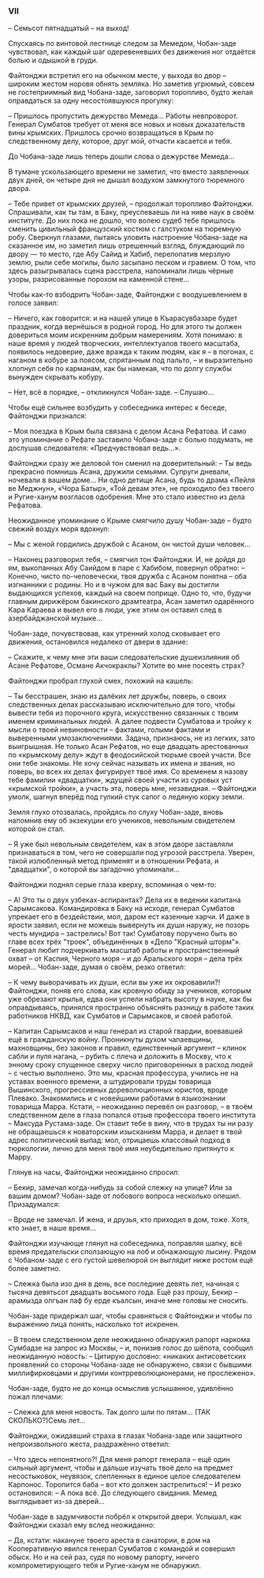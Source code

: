 ### VII

– Семьсот пятнадцатый – на выход!

Спускаясь по винтовой лестнице следом за Meмeдoм, Чобан-заде чувствовал, как каждый шаг одеревеневших без движения ног отдаётся болью и одышкой в груди.

Файтонджи встретил его на обычном месте, у выхода во двор – широким жестом норовя обнять земляка.
Но заметив угрюмый, совсем не гостеприимный вид Чобана-заде, заговорил торопливо, будто желая оправдаться за одну несостоявшуюся прогулку:

– Пришлось пропустить дежурство Мемеда…
Работы невпроворот.
Генерал Сумбатов требует от меня все новых и новых доказательств вины крымских.
Пришлось срочно возвращаться в Крым по следственному делу, которое, друг мой, отчасти касается и тебя. 

До Чобана-заде лишь теперь дошли слова о дежурстве Мемеда…

В тумане ускользающего времени не заметил, что вместо заявленных двух дней, он четыре дня не дышал воздухом замкнутого тюремного двора.

– Тебе привет от крымских друзей, – продолжал торопливо Файтонджи.
Спрашивали, как ты там, в Баку, преуспеваешь ли на ниве наук в своём институте.
До них пока не дошло, что волею судеб тебе пришлось сменить цивильный французский костюм с галстуком на тюремную робу.
Сверкнул глазами, пытаясь уловить настроение Чобана-заде на сказанное им, но заметил лишь отрешенный взгляд, блуждающий по двору — то место, где Абу Сайид и Хабиб, перелопатив мерзлую землю, рыли себе могилы, было засыпано песком и гравием.
О том, что здесь разыгрывалась сцена расстрела, напоминали лишь чёрные узоры, разрисованные порохом на каменной стене...

Чтобы как-то взбодрить Чобан-заде, Файтонджи с воодушевлением в голосе заявил:

– Ничего, как говорится: и на нашей улице в Къарасувбазаре будет праздник, когда вернёшься в родной город.
Но для этого ты должен довериться моим искренним добрым намерениям.
Хотя понимаю: в наше время у людей творческих, интеллектуалов твоего масштаба, появилось недоверие, даже вражда к таким людям, как я – в погонах, с наганом в кобуре за поясом, спрятанным под пальто, – и выразительно хлопнул себя по карманам, как бы намекая, что по долгу службы вынужден скрывать кобуру.







– Нет, всё в порядке, – откликнулся Чобан-заде. – Слушаю…

Чтобы ещё сильнее возбудить у собеседника интерес к беседе, Файтонджи признался:

– Моя поездка в Крым была связана с делом Асана Рефатова.
И само это упоминание о Рефате заставило Чобана-заде с болью подумать, не дослушав следователя: «Предчувствовал ведь…».

Файтонджи сразу же деловой тон сменил на доверительный: – Ты ведь прекрасно помнишь Асана, дружили семьями.
Супруги дневали, ночевали в вашем доме…
Ни одно детище Асана, будь то драма «Лейля ве Меджнун», «Чора Батыр», «Той девам эте», не проходило без твоего и Ругие-ханум возгласов одобрения.
Мне это стало известно из дела Рефатова.

Неожиданное упоминание о Крыме смягчило душу Чобан-заде – будто свежий воздух моря вдохнул:

– Мы с женой гордились дружбой с Асаном, он чистой души человек…

– Наконец разговорил тебя, – смягчил тон Файтонджи.
И, не дойдя до ям, выкопанных Абу Саийдом в паре с Хабибом, повернул обратно: – Конечно, чисто по-человечески, твоя дружба с Асаном понятна – оба изгнанники с родины.
Но и в чужом для вас Баку вы достигли выдающихся успехов, каждый на своем поприще.
Одно то, что, будучи главным дирижёром бакинского драмтеатра, Асан заметил одарённого Кара Караева и вывел его в люди, уже этим он оставил след в азербайджанской музыке…

Чобан-заде, почувствовав, как утренний холод сковывает его движения, остановился недалеко от двери в здание:

– Скажите, к чему мне эти ваши следовательские душеизлияния об Асане Рефатове, Османе Акчокраклы?
Хотите во мне посеять страх?

Файтонджи пробрал глухой смех, похожий на кашель:

– Ты бесстрашен, знаю из далёких лет дружбы, поверь, о своих следственных делах рассказываю исключительно для того, чтобы вывести тебя из порочного круга, искусственно связанных с твоим именем криминальных людей.
А далее подвести Сумбатова и тройку к мысли о твоей невиновности – фактами, голыми фактами и выверенными умозаключениями.
Задача, признаюсь, не из легких, зато выигрышная.
Не только Асан Рефатов, но еще двадцать арестованных по «крымскому делу» ждут в феодосийской тюрьме своей участи.
Все они тебе знакомы.
Не хочу сейчас называть их имена и звания, но поверь, во всех их делах фигурирует твоё имя.
Со временем я назову тебе фамилии «двадцатки», ждущей своей участи из суровых уст «крымской тройки», а участь эта, поверь мне, незавидная. – Файтонджи умолк, шагнул вперёд под гулкий стук сапог о ледяную корку земли.

Земля глухо отозвалась, пройдясь по слуху Чобан-заде, вновь напомнив ему об экзекуции его учеников, невольным свидетелем которой он стал.

– Я уже был невольным свидетелем, как в этом дворе заставляли признаваться в том, чего не совершали под угрозой расстрела.
Уверен, такой излюбленный метод применят и в отношении Рефата, и "двадцатки", о которой вы загадочно упоминали...

Файтонджи поднял серые глаза кверху, вспоминая о чем-то:

– А!
Это ты о двух узбеках-аспирантах?
Дела их в ведении капитана Сарымсакова.
Командировка в Баку на исходе, генерал Сумбатов упрекает его в бездействии, мол, даром ест казенные харчи.
И даже в ярости заявил, если не можешь вывернуть их души наружу, не позорь честь мундира – застрелись!
Вот так!
Сумбатову поручено быть во главе всех трёх "троек", объединённых в «Дело "Красный шторм"».
Генерал любит подчеркивать масштаб работы и пространственный охват – от Каспия, Черного моря – и до Аральского моря – дела трёх морей... 
Чобан-заде, думая о своём, резко ответил:

– К чему выворачивать их души, если вы уже их окровавили?! 
Файтонджи, поняв его слова, как кровную обиду за учеников, которым уже обрезают крылья, едва они успели набрать высоту в науке, как бы оправдываясь, принялся пространно объяснять разницу в работе таких работников НКВД, как Сумбатов и Сарымсаков, и своей работой.

– Капитан Сарымсаков и наш генерал из старой гвардии, воевавшей ещё в гражданскую войну.
Проникнуты духом чапаевщины, махновщины, без законов и правил, единственный аргумент – клинок сабли и пуля нагана, – рубить с плеча и доложить в Москву, что к энному сроку спущенное сверху число приговоренных в расход людей – с честью выполнено.
Это мы, красная профессура, учились не на уставах военного времени, а штудировали труды товарища Вышинского, прогрессивных дореволюционных юристов, вроде Плевако.
Знакомились и с новейшими работами в языкознании товарища Мappa.
Кстати, – неожиданно перевёл он разговор, – в твоём следственном деле в глаза попался отзыв профессора твоего института – Максуда Рустама-заде.
Он ставит тебе в вину, что в трудах ты ни разу не обращаешься к новаторским изысканиям Мappa, и делает в твой адрес политический выпад: мол, отрицаешь классовый подход в тюркологии, лично для меня твоё имя неубедительно притянуто к Марру.

Глянув на часы, Файтонджи неожиданно спросил:

– Бекир, замечал когда-нибудь за собой слежку на улице?
Или за вашим домом?
Чобан-заде от лобового вопроса несколько опешил.
Призадумался:

– Вроде не замечал.
И жена, и друзья, кто приходил в дом, тоже.
Хотя, кто знает, в наше время…

Файтонджи изучающе глянул на собеседника, поправляя шапку, всё время предательски сползающую на лоб и обнажающую лысину.
Рядом с Чобаном-заде с его густой шевелюрой он выглядит ниже ростом ещё более заметно.

– Слежка была изо дня в день, все последние девять лет, начиная с тысяча девятьсот двадцать восьмого года.
Ещё раз прошу, Бекир – арамызда олгъан лаф бу ерде къалсын, иначе мне головы не сносить.

Чобан-заде придержал шаг, чтобы сравняться с Файтонджи и чтобы по выражению лица понять, насколько тот искренен.

– В твоем следственном деле неожиданно обнаружил рапорт наркома Сумбадзе на запрос из Москвы, – и, понизив голос до шёпота, сообщил неожиданную новость:
– Цитирую дословно: «никаких антисоветских проявлений со стороны Чобана-заде не обнаружено, связи с бывшими миллифирковцами и другими контрреволюционерами, не прослежено». 

Чобан-заде, будто не до конца осмыслив услышанное, удивлённо пожал плечами:

– Слежка для меня новость.
Так долго шли по пятам…
(ТАК СКОЛЬКО?)Семь лет…

Файтонджи, ожидавший страха в глазах Чобана-заде или защитного непроизвольного жеста, раздражённо ответил:

– Что здесь непонятного?!
Для меня рапорт генерала – ещё один сильный аргумент, чтобы и дальше изучать твоё дело на предмет несостыковок, неувязок, слепленных в единое целое следователем Карпонос.
Торопится баба – вот кто должен застрелиться! – И резко остановился: – А пока всё.
До следующего свидания.
Мемед выглядывает из-за дверей…

Чобан-заде в задумчивости побрёл к открытой двери.
Услышал, как Файтонджи сказал ему вслед неожиданно:

– Да, кстати: накануне твоего ареста в санатории, в дом на Кооперативную явился генерал Сумбатов с командой и совершил обыск.
Но и на сей раз, судя по новому рапорту, ничего компрометирующего тебя и Ругие-ханум не обнаружил.
